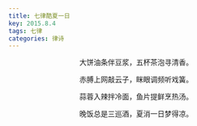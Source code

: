 ```yaml
---
title: 七律酷夏一日
key: 2015.8.4
tags: 七律
categories: 律诗
---
```


<p align="center">大饼油条伴豆浆，五杯茶泡寻清香。
</p>
<p align="center">赤膊上网敲云子，眯眼调频听戏簧。
</p>
<p align="center">蒜蓉入辣拌冷面，鱼片提鲜烹热汤。
</p>
<p align="center">晚饭总是三巡酒，夏消一日梦得凉。
</p>
<p align="center"></br>
</p>
